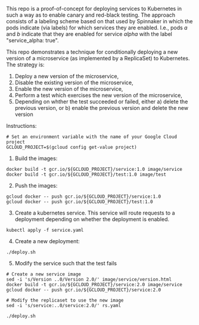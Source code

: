 This repo is a proof-of-concept for deploying services to Kubernetes
in such a way as to enable canary and red-black testing.  The approach consists of a
labeling scheme based on that used by Spinnaker in which the pods indicate (via labels)
for which services they are enabled.  I.e., pods _a_ and _b_ indicate that they are 
enabled for service _alpha_ with the label "service_alpha: true".

This repo demonstrates a technique for conditionally deploying a new version of a 
microservice (as implemented by a ReplicaSet) to Kubernetes.  The strategy is:

1) Deploy a new version of the microservice,
2) Disable the existing version of the microservice, 
3) Enable the new version of the microservice,
4) Perform a test which exercises the new version of the microservice,
5) Depending on whther the test succeeded or failed, either
  a) delete the previous version, or
  b) enable the previous version and delete the new version

Instructions:
```
# Set an environment variable with the name of your Google Cloud project
GCLOUD_PROJECT=$(gcloud config get-value project)
```

1) Build the images:
```
docker build -t gcr.io/${GCLOUD_PROJECT}/service:1.0 image/service
docker build -t gcr.io/${GCLOUD_PROJECT}/test:1.0 image/test
```

2) Push the images:
```
gcloud docker -- push gcr.io/${GCLOUD_PROJECT}/service:1.0
gcloud docker -- push gcr.io/${GCLOUD_PROJECT}/test:1.0
```

3) Create a kubernetes service.  This service will route requests to a deployment
depending on whether the deployment is enabled.
```
kubectl apply -f service.yaml
```

4) Create a new deployment:
```
./deploy.sh
```

5) Modify the service such that the test fails
```
# Create a new service image
sed -i 's/Version ..0/Version 2.0/' image/service/version.html 
docker build -t gcr.io/${GCLOUD_PROJECT}/service:2.0 image/service
gcloud docker -- push gcr.io/${GCLOUD_PROJECT}/service:2.0

# Modify the replicaset to use the new image
sed -i 's/service:..0/service:2.0/' rs.yaml

./deploy.sh
```





